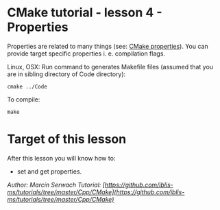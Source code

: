 # CMake tutorial - lesson 4 - Properties
Properties are related to many things (see: [CMake properties](https://CMake.org/CMake/help/v3.0/manual/CMake-properties.7.html "CMake properties")). You can provide target specific properties i. e. compilation flags.

Linux, OSX: Run command to generates Makefile files (assumed that you are in sibling directory of Code directory):
```
cmake ../Code
```
To compile:
```
make
```

# Target of this lesson
After this lesson you will know how to:
- set and get properties.


*Author: Marcin Serwach*
*Tutorial: [https://github.com/iblis-ms/tutorials/tree/master/Cpp/CMake](https://github.com/iblis-ms/tutorials/tree/master/Cpp/CMake)*
